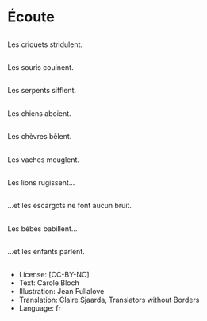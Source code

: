 # Écoute

##
Les criquets stridulent.

##
Les souris couinent.

##
Les serpents sifflent.

##
Les chiens aboient.

##
Les chèvres bêlent.

##
Les vaches meuglent.

##
Les lions rugissent…

##
…et les escargots ne
font aucun bruit.

##
Les bébés babillent…

##
…et les enfants parlent.

##

##
* License: [CC-BY-NC]
* Text: Carole Bloch
* Illustration: Jean Fullalove
* Translation: Claire Sjaarda, Translators without Borders
* Language: fr
